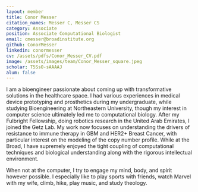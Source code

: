 ```yaml
---
layout: member
title: Conor Messer
citation_names: Messer C, Messer CS
category: Associate
position: Associate Computational Biologist
email: cmesser@broadinstitute.org
github: ConorMesser
linkedin: conormesser
cv: /assets/pdfs/Conor_Messer_CV.pdf
image: /assets/images/team/Conor_Messer_square.jpeg
scholar: T5SsO-sAAAAJ
alum: false
---
```


I am a bioengineer passionate about coming up with transformative solutions in the healthcare space. I had various experiences in medical device prototyping and prosthetics during my undergraduate, while studying Bioengineering at Northeastern University, though my interest in computer science ultimately led me to computational biology. After my Fulbright Fellowship, doing robotics research in the United Arab Emirates, I joined the Getz Lab. My work now focuses on understanding the drivers of resistance to immune therapy in GBM and HER2+ Breast Cancer, with particular interest on the modeling of the copy number profile. While at the Broad, I have supremely enjoyed the tight coupling of computational techniques and biological understanding along with the rigorous intellectual environment.

When not at the computer, I try to engage my mind, body, and spirit however possible. I especially like to play sports with friends, watch Marvel with my wife, climb, hike, play music, and study theology.